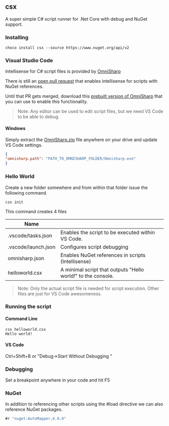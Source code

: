 ## csx

A super simple C# script runner for .Net Core with debug and NuGet support.

### Installing 

```shell
choco install csx --source https://www.nuget.org/api/v2
```

### Visual Studio Code 

Intellisense for C# script files is provided by [OmniSharp](https://github.com/OmniSharp/omnisharp-roslyn) 

There is still an [open pull request](https://github.com/OmniSharp/omnisharp-roslyn/pull/813) that enables intellisense for scripts with NuGet references. 

Until that PR gets merged, download this [prebuilt version of OmniSharp](https://github.com/seesharper/omnisharp-roslyn/releases/tag/v1.21.0-Nuget) that you can use to enable this functionality.

> Note: Any editor can be used to edit script files, but we need VS Code to be able to debug.



#### Windows

Simply extract the [OmniSharp.zip](https://github.com/seesharper/omnisharp-roslyn/files/1065706/OmniSharp.zip) file anywhere on your drive and update VS Code settings.

```json
{
"omnisharp.path": "PATH_TO_OMNISHARP_FOLDER/Omnisharp.exe"
}
```



### Hello World

Create a new folder somewhere and from within that folder issue the following command.

```shell
csx init
```

This command creates 4 files

| Name                |                                          |
| ------------------- | ---------------------------------------- |
| .vscode/tasks.json  | Enables the script to be executed within VS Code. |
| .vscode/launch.json | Configures script debugging              |
| omnisharp.json      | Enables NuGet references in scripts (Intellisense) |
| helloworld.csx      | A minimal script that outputs "Hello world!" to the console. |

> Note: Only the actual script file is needed for script execution. Other files are just for VS Code awesomeness. 



### Running the script

#### Command Line

```shell
csx helloworld.csx
Hello world!
```

#### VS Code

Ctrl+Shift+B or "Debug->Start Without Debugging "

### Debugging

Set a breakpoint anywhere in your code and hit F5

### NuGet 

In addition to referencing other scripts using the #load directive we can also reference NuGet packages.

```csharp
#r "nuget:AutoMapper,6.0.0"
```


